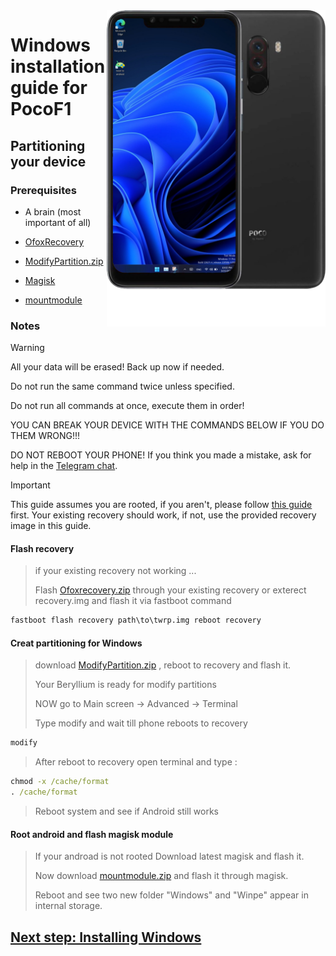 <img align="right" src="beryllium.png" width="350" alt="Windows installation on beryllium">


# Windows installation guide for PocoF1

## Partitioning your device

### Prerequisites
- A brain (most important of all)

- [OfoxRecovery](https://drive.google.com/file/d/1ZMjx6lC7uB1bTy6NXKjwKkLmKUEywKxu/view?usp=sharing)

- [ModifyPartition.zip](ModifyPartition.zip)

- [Magisk](https://github.com/topjohnwu/Magisk/releases/download/v27.0/Magisk-v27.0.apk)

- [mountmodule](mountmodule.zip)

### Notes
> [!WARNING]  
> All your data will be erased! Back up now if needed.
> 
> Do not run the same command twice unless specified.
>  
> Do not run all commands at once, execute them in order!
>
> YOU CAN BREAK YOUR DEVICE WITH THE COMMANDS BELOW IF YOU DO THEM WRONG!!!
>
> DO NOT REBOOT YOUR PHONE! If you think you made a mistake, ask for help in the [Telegram chat](https://t.me/WinOnF1).


> [!IMPORTANT]
> This guide assumes you are rooted, if you aren't, please follow [this guide](root.md) first.
> Your existing recovery should work, if not,  use the provided recovery image in this guide. 

#### Flash recovery
> if your existing recovery not working ...
> 
> Flash [Ofoxrecovery.zip](https://drive.google.com/file/d/1ZMjx6lC7uB1bTy6NXKjwKkLmKUEywKxu/view?usp=sharing) through your existing recovery
> or
> exterect recovery.img and flash it via fastboot command
```cmd
fastboot flash recovery path\to\twrp.img reboot recovery
```

#### Creat partitioning for Windows
> download [ModifyPartition.zip](ModifyPartition.zip) , reboot to recovery and flash it.
> 
> Your Beryllium is ready for modify partitions
> 
> NOW go to Main screen -> Advanced -> Terminal
> 
> Type   modify   and wait till phone reboots to recovery 
```cmd
modify
```
> After reboot to recovery open terminal and type :
```cmd
chmod -x /cache/format
. /cache/format
```
> Reboot system and see if Android still works

#### Root android and flash magisk module
> If your androad is not rooted Download latest magisk and flash it.
>
> Now download [mountmodule.zip](mountmodule.zip) and flash it through magisk.
>
> Reboot and see two new folder "Windows" and "Winpe" appear in internal storage. 


## [Next step: Installing Windows](/guide/NEW2-install.md)























